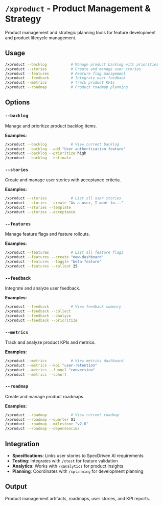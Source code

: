 # `/xproduct` - Product Management & Strategy

Product management and strategic planning tools for feature development and product lifecycle management.

## Usage

```bash
/xproduct --backlog           # Manage product backlog with priorities
/xproduct --stories           # Create and manage user stories
/xproduct --features          # Feature flag management
/xproduct --feedback          # Integrate user feedback
/xproduct --metrics           # Track product KPIs
/xproduct --roadmap           # Product roadmap planning
```

## Options

### `--backlog`
Manage and prioritize product backlog items.

**Examples:**
```bash
/xproduct --backlog           # View current backlog
/xproduct --backlog --add "User authentication feature"
/xproduct --backlog --prioritize high
/xproduct --backlog --estimate
```

### `--stories`
Create and manage user stories with acceptance criteria.

**Examples:**
```bash
/xproduct --stories           # List all user stories
/xproduct --stories --create "As a user, I want to..."
/xproduct --stories --template
/xproduct --stories --acceptance
```

### `--features`
Manage feature flags and feature rollouts.

**Examples:**
```bash
/xproduct --features          # List all feature flags
/xproduct --features --create "new-dashboard"
/xproduct --features --toggle "beta-feature"
/xproduct --features --rollout 25
```

### `--feedback`
Integrate and analyze user feedback.

**Examples:**
```bash
/xproduct --feedback          # View feedback summary
/xproduct --feedback --collect
/xproduct --feedback --analyze
/xproduct --feedback --prioritize
```

### `--metrics`
Track and analyze product KPIs and metrics.

**Examples:**
```bash
/xproduct --metrics           # View metrics dashboard
/xproduct --metrics --kpi "user-retention"
/xproduct --metrics --funnel "conversion"
/xproduct --metrics --cohort
```

### `--roadmap`
Create and manage product roadmaps.

**Examples:**
```bash
/xproduct --roadmap           # View current roadmap
/xproduct --roadmap --quarter Q1
/xproduct --roadmap --milestone "v2.0"
/xproduct --roadmap --dependencies
```

## Integration

- **Specifications**: Links user stories to SpecDriven AI requirements
- **Testing**: Integrates with `/xtest` for feature validation
- **Analytics**: Works with `/xanalytics` for product insights
- **Planning**: Coordinates with `/xplanning` for development planning

## Output

Product management artifacts, roadmaps, user stories, and KPI reports.